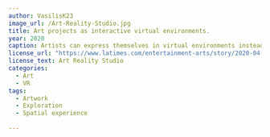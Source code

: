 ```yaml
---
author: VasilisK23
image_url: /Art-Reality-Studio.jpg
title: Art projects as interactive virtual environments.
year: 2020
caption: Artists can express themselves in virtual environments instead of on a canvas, allowing more interaction with their work.
license_url: "https://www.latimes.com/entertainment-arts/story/2020-04-25/vr-virtual-reality-incubation-lab-for-artists-art-reality-studios" 
license_text: Art Reality Studio
categories:
  - Art
  - VR
tags:
  - Artwork
  - Exploration 
  - Spatial experience
  
---
```

